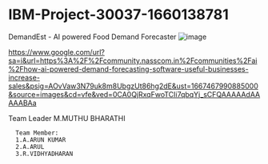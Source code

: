 # IBM-Project-30037-1660138781
DemandEst - AI powered Food Demand Forecaster
![image](https://user-images.githubusercontent.com/114051532/199455720-3b416fad-35a4-4920-b00d-fbc13fda851e.png)

https://www.google.com/url?sa=i&url=https%3A%2F%2Fcommunity.nasscom.in%2Fcommunities%2Fai%2Fhow-ai-powered-demand-forecasting-software-useful-businesses-increase-sales&psig=AOvVaw3N79uk8m8UbgzUt86hg2dE&ust=1667467990885000&source=images&cd=vfe&ved=0CA0QjRxqFwoTCIi7qbqYj_sCFQAAAAAdAAAAABAa

Team Leader
      M.MUTHU BHARATHI
      
      Team Member:
      1.A.ARUN KUMAR
      2.A.ARUL
      3.R.VIDHYADHARAN
